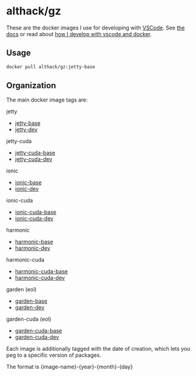 # althack/gz

These are the docker images I use for developing with [VSCode](https://code.visualstudio.com/).
See [the docs](https://athackst.github.io/dockerfiles) or read about  [how I develop with vscode and docker](https://www.allisonthackston.com/articles/docker_development.html).

## Usage

```bash
docker pull althack/gz:jetty-base
```

## Organization

The main docker image tags are:


jetty
  
* [jetty-base](https://github.com/athackst/dockerfiles/blob/main/gz/jetty.Dockerfile)
* [jetty-dev](https://github.com/athackst/dockerfiles/blob/main/gz/jetty.Dockerfile)

jetty-cuda
  
* [jetty-cuda-base](https://github.com/athackst/dockerfiles/blob/main/gz/jetty-cuda.Dockerfile)
* [jetty-cuda-dev](https://github.com/athackst/dockerfiles/blob/main/gz/jetty-cuda.Dockerfile)

ionic
  
* [ionic-base](https://github.com/athackst/dockerfiles/blob/main/gz/ionic.Dockerfile)
* [ionic-dev](https://github.com/athackst/dockerfiles/blob/main/gz/ionic.Dockerfile)

ionic-cuda
  
* [ionic-cuda-base](https://github.com/athackst/dockerfiles/blob/main/gz/ionic-cuda.Dockerfile)
* [ionic-cuda-dev](https://github.com/athackst/dockerfiles/blob/main/gz/ionic-cuda.Dockerfile)

harmonic
  
* [harmonic-base](https://github.com/athackst/dockerfiles/blob/main/gz/harmonic.Dockerfile)
* [harmonic-dev](https://github.com/athackst/dockerfiles/blob/main/gz/harmonic.Dockerfile)

harmonic-cuda
  
* [harmonic-cuda-base](https://github.com/athackst/dockerfiles/blob/main/gz/harmonic-cuda.Dockerfile)
* [harmonic-cuda-dev](https://github.com/athackst/dockerfiles/blob/main/gz/harmonic-cuda.Dockerfile)

garden (eol)
  
* [garden-base](https://github.com/athackst/dockerfiles/blob/main/gz/garden.Dockerfile)
* [garden-dev](https://github.com/athackst/dockerfiles/blob/main/gz/garden.Dockerfile)

garden-cuda (eol)
  
* [garden-cuda-base](https://github.com/athackst/dockerfiles/blob/main/gz/garden-cuda.Dockerfile)
* [garden-cuda-dev](https://github.com/athackst/dockerfiles/blob/main/gz/garden-cuda.Dockerfile)


Each image is additionally tagged with the date of creation, which lets you peg to a specific version of packages.

The format is {image-name}-{year}-{month}-{day}